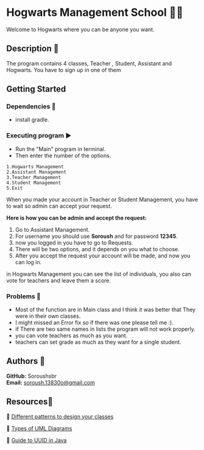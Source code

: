 # Hogwarts Management School 🧙‍♂️

Welcome to Hogwarts where you can be anyone you want.

## Description 📖

The program contains 4 classes, Teacher , Student, Assistant and Hogwarts. You have to sign up in one of them


## Getting Started

### Dependencies 🍔

* install gradle.

### Executing program ▶

* Run the "Main" program in terminal.
* Then enter the number of the options.
```
1.Hogwarts Management
2.Assistant Management
3.Teacher Management
4.Student Management
5.Exit
```

When you made your account in Teacher or Student Management, you have to wait so admin can accept your request.

**Here is how you can be admin and accept the request:**

1. Go to Assistant Management.
2. For username you should use **Soroush** and for password **12345**.
3. now you logged in you have to go to Requests.
4. There will be two options, and it depends on you what to choose.
5. After you accept the request your account will be made, and now you can log in.

in Hogwarts Management you can see the list of individuals, you also can vote for teachers and leave them a score.

### Problems 🐞
* Most of the function are in Main class and I think it was better that They were in their own classes.
* I might missed an Error fix so if there was one please tell me :).
* if There are two same names in lists the program will not work properly.
* you can vote teachers as much as you want.
* teachers can set grade as much as they want for a single student.

## Authors 📝

**GitHub:** Soroushsbr  
**Email:** soroush.13830o@gmail.com

## Resources🧱

🔗 [Different patterns to design your classes](https://refactoring.guru/design-patterns/catalog)

🔗 [Types of UML Diagrams](https://www.lucidchart.com/blog/types-of-UML-diagrams)

🔗 [Guide to UUID in Java](https://www.baeldung.com/java-uuid)